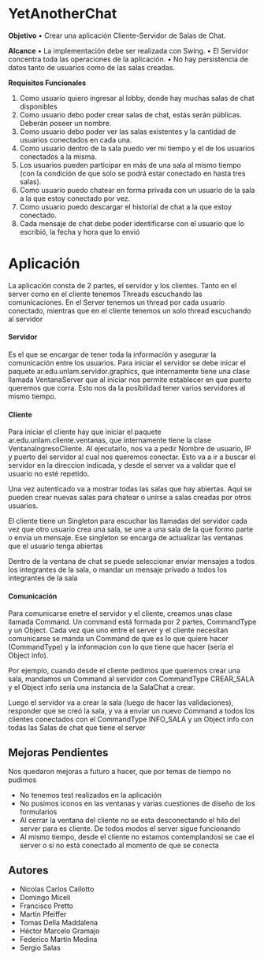 # YetAnotherChat


**Objetivo**
• Crear una aplicación Cliente-Servidor de Salas de Chat.

**Alcance**
• La implementación debe ser realizada con Swing.
• El Servidor concentra toda las operaciones de la aplicación.
• No hay persistencia de datos tanto de usuarios como de las salas creadas.


**Requisitos Funcionales**

1. Como usuario quiero ingresar al lobby, donde hay muchas salas de chat disponibles
2. Como usuario debo poder crear salas de chat, estás serán públicas. Deberán poseer un nombre.
3. Como usuario debo poder ver las salas existentes y la cantidad de usuarios conectados en cada una.
4. Como usuario dentro de la sala puedo ver mi tiempo y el de los usuarios conectados a la misma.
5. Los usuarios pueden participar en más de una sala al mismo tiempo (con la condición de que solo se podrá estar conectado en hasta tres salas).
6. Como usuario puedo chatear en forma privada con un usuario de la sala a la que estoy conectado por vez.
7. Como usuario puedo descargar el historial de chat a la que estoy conectado.
8. Cada mensaje de chat debe poder identificarse con el usuario que lo escribió, la fecha y hora que lo envió

# Aplicación

La aplicación consta de 2 partes, el servidor y los clientes. Tanto en el server como en el cliente tenemos Threads escuchando las comunicaciones. En el Server tenemos un thread por cada usuario conectado, mientras que en el cliente tenemos un solo thread escuchando al servidor

#### Servidor

Es el que se encargar de tener toda la información y asegurar la comunicación entre los usuarios. Para iniciar el servidor se debe inicar el paquete ar.edu.unlam.servidor.graphics, que internamente tiene una clase llamada VentanaServer que al iniciar nos permite establecer en que puerto queremos que corra. Esto nos da la posibilidad tener varios servidores al mismo tiempo. 

#### Cliente 
Para iniciar el cliente hay que iniciar el paquete ar.edu.unlam.cliente.ventanas, que internamente tiene la clase VentanaIngresoCliente. Al ejecutarlo, nos va a pedir Nombre de usuario, IP y puerto del servidor al cual nos queremos conectar. Esto va a ir a buscar el servidor en la direccion indicada, y desde el server va a validar que el usuario no esté repetido. 

Una vez autenticado va a mostrar todas las salas que hay abiertas. Aqui se pueden crear nuevas salas para chatear o unirse a salas creadas por otros usuarios.

El cliente tiene un Singleton para escuchar las llamadas del servidor cada vez que otro usuario crea una sala, se une a una sala de la que formo parte o envía un mensaje. Ese singleton se encarga de actualizar las ventanas que el usuario tenga abiertas

Dentro de la ventana de chat se puede seleccionar envíar mensajes a todos los integrantes de la sala, o mandar un mensaje privado a todos los integrantes de la sala

#### Comunicación

Para comunicarse enetre el servidor y el cliente, creamos unas clase llamada Command. Un command está formada por 2 partes, CommandType y un Object. Cada vez que uno entre el server y el cliente necesitan comunicarse se manda un Command de que es lo que quiere hacer (CommandType) y la informacion con lo que tiene que hacer (sería el Object info). 

Por ejemplo, cuando desde el cliente pedimos que queremos crear una sala, mandamos un Command al servidor con CommandType CREAR_SALA y el Object info sería una instancia de la SalaChat a crear.

Luego el servidor va a crear la sala (luego de hacer las validaciones), responder que se creó la sala, y va a enviar un nuevo Command a todos los clientes conectados con el CommandType INFO_SALA y un Object info con todas las Salas de chat que tiene el server

## Mejoras Pendientes
Nos quedaron mejoras a futuro a hacer, que por temas de tiempo no pudimos

- No tenemos test realizados en la aplicación
- No pusimos iconos en las ventanas y varias cuestiones de diseño de los formularios
- Al cerrar la ventana del cliente no se esta desconectando el hilo del server para es cliente. De todos modos el server sigue funcionando 
- Al mismo tiempo, desde el cliente no estamos contemplandosi se cae el server o si no está conectado al momento de que se conecta

## Autores
* Nicolas Carlos Cailotto
* Domingo Miceli
* Francisco Pretto
* Martín Pfeiffer
* Tomas Della Maddalena
* Héctor Marcelo Gramajo
* Federico Martin Medina
* Sergio Salas
